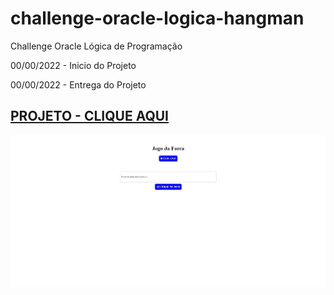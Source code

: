 # challenge-oracle-logica-hangman
Challenge Oracle Lógica de Programação

00/00/2022 - Inicio do Projeto

00/00/2022 - Entrega do Projeto

## [PROJETO - CLIQUE AQUI](https://marceloicampos.github.io/challenge-oracle-logica-hangman/)

![](https://raw.githubusercontent.com/marceloicampos/challenge-oracle-logica-hangman/main/img/hangman.jpg)
